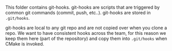 This folder contains git-hooks. git-hooks are scripts that are triggered by common 
git commands (commit, push, etc..). git-hooks are stored in `.git/hooks`.

git-hooks are local to any git repo and are not copied over when you clone a repo.
We want to have consistent hooks across the team, for this reason we keep them 
here (part of the repository) and copy them into `.git/hooks` when CMake is invoked.


